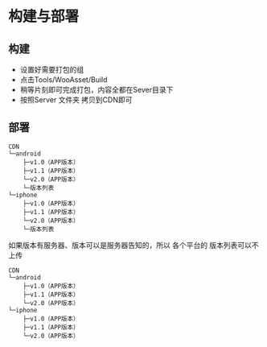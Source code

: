 # 构建与部署
## 构建
* 设置好需要打包的组
* 点击Tools/WooAsset/Build
* 稍等片刻即可完成打包，内容全都在Sever目录下
* 按照Server 文件夹 拷贝到CDN即可

## 部署
```
CDN
└─android
    ├─v1.0（APP版本）
    ├─v1.1（APP版本）
    └─v2.0（APP版本）
    └─版本列表
└─iphone
    ├─v1.0（APP版本）
    ├─v1.1（APP版本）
    └─v2.0（APP版本）
    └─版本列表
```

如果版本有服务器、版本可以是服务器告知的，所以 各个平台的 版本列表可以不上传
```
CDN
└─android
    ├─v1.0（APP版本）
    ├─v1.1（APP版本）
    └─v2.0（APP版本）
└─iphone
    ├─v1.0（APP版本）
    ├─v1.1（APP版本）
    └─v2.0（APP版本）
```
